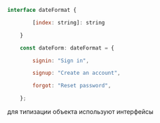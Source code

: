 
```js
interface dateFormat {

        [index: string]: string

    }

    const dateForm: dateFormat = {

        signin: "Sign in",

        signup: "Create an account",

        forgot: "Reset password",

    };
```

для типизации объекта используют интерфейсы